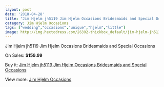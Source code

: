 ```yaml
---
layout: post
date: '2018-04-28'
title: "Jim Hjelm jh5119 Jim Hjelm Occasions Bridesmaids and Special Occasions"
category: Jim Hjelm Occasions
tags: ["wedding","occasions","unique","hjelm","little"]
image: http://img.hectodress.com/26302-thickbox_default/jim-hjelm-jh5119-jim-hjelm-occasions-bridesmaids-and-special-occasions.jpg
---
```

Jim Hjelm jh5119 Jim Hjelm Occasions Bridesmaids and Special Occasions

On Sales: **$159.99**
<a href="https://www.hectodress.com/jim-hjelm-occasions/12232-jim-hjelm-jh5119-jim-hjelm-occasions-bridesmaids-and-special-occasions.html"><amp-img layout="responsive" width="600" height="600" src="//img.hectodress.com/26302-thickbox_default/jim-hjelm-jh5119-jim-hjelm-occasions-bridesmaids-and-special-occasions.jpg" alt="Jim Hjelm jh5119 Jim Hjelm Occasions Bridesmaids and Special Occasions 0" /></a>
<a href="https://www.hectodress.com/jim-hjelm-occasions/12232-jim-hjelm-jh5119-jim-hjelm-occasions-bridesmaids-and-special-occasions.html"><amp-img layout="responsive" width="600" height="600" src="//img.hectodress.com/26304-thickbox_default/jim-hjelm-jh5119-jim-hjelm-occasions-bridesmaids-and-special-occasions.jpg" alt="Jim Hjelm jh5119 Jim Hjelm Occasions Bridesmaids and Special Occasions 1" /></a>
<a href="https://www.hectodress.com/jim-hjelm-occasions/12232-jim-hjelm-jh5119-jim-hjelm-occasions-bridesmaids-and-special-occasions.html"><amp-img layout="responsive" width="600" height="600" src="//img.hectodress.com/26303-thickbox_default/jim-hjelm-jh5119-jim-hjelm-occasions-bridesmaids-and-special-occasions.jpg" alt="Jim Hjelm jh5119 Jim Hjelm Occasions Bridesmaids and Special Occasions 2" /></a>

Buy it: [Jim Hjelm jh5119 Jim Hjelm Occasions Bridesmaids and Special Occasions](https://www.hectodress.com/jim-hjelm-occasions/12232-jim-hjelm-jh5119-jim-hjelm-occasions-bridesmaids-and-special-occasions.html "Jim Hjelm jh5119 Jim Hjelm Occasions Bridesmaids and Special Occasions")

View more: [Jim Hjelm Occasions](https://www.hectodress.com/190-jim-hjelm-occasions "Jim Hjelm Occasions")